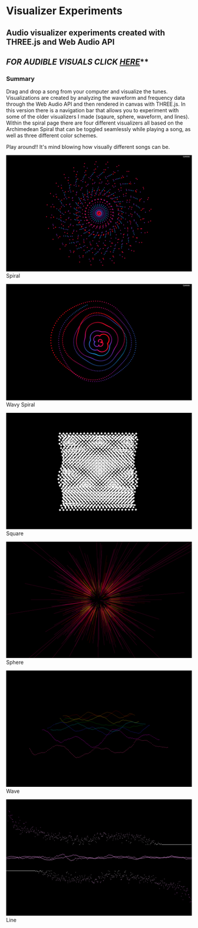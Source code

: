 # Visualizer Experiments
## Audio visualizer experiments created with THREE.js and Web Audio API
_FOR AUDIBLE VISUALS CLICK [HERE](https://github.com/soniaboller/soniaboller.github.io/tree/master/audible-visuals)_**
---
### Summary
Drag and drop a song from your computer and visualize the tunes. Visualizations are created by analyzing the waveform and frequency data through the Web Audio API and then rendered in canvas with THREE.js. In this version there is a navigation bar that allows you to experiment with some of the older visualizers I made (sqaure, sphere, waveform, and lines). Within the spiral page there are four different visualizers all based on the Archimedean Spiral that can be toggled seamlessly while playing a song, as well as three different color schemes.
  
Play around!! It's mind blowing how visually different songs can be.
  
![Spiral](/images/spiral.png)
Spiral

![WavySpiral](/images/wavyspiral.png)
Wavy Spiral

![Square](/images/square.png)
Square

![Sphere](/images/sphere.png)
Sphere

![Wave](/images/wave.png)
Wave

![Line](/images/line.png)
Line
